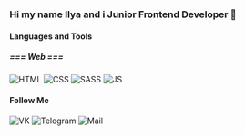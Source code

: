 ### Hi my name Ilya and i Junior Frontend Developer 👋

#### Languages and Tools

<!--
##### === System ===
![Python](https://img.shields.io/badge/-Python-083b66?style=for-the-badge&logo=python)
![C](https://img.shields.io/badge/-C-083b66?style=for-the-badge&logo=c)
-->
##### === Web ===
![HTML](https://img.shields.io/badge/-HTML-083b66?style=for-the-badge&logo=html5)
![CSS](https://img.shields.io/badge/-CSS-083b66?style=for-the-badge&logo=css3)
![SASS](https://img.shields.io/badge/-SASS-083b66?style=for-the-badge&logo=sass)
![JS](https://img.shields.io/badge/-JavaScript-083b66?style=for-the-badge&logo=javascript)

<!--
![Node](https://img.shields.io/badge/-NodeJs-083b66?style=for-the-badge&logo=node.js)
![Jest](https://img.shields.io/badge/-Jest-083b66?style=for-the-badge&logo=jest)
![React](https://img.shields.io/badge/-React-083b66?style=for-the-badge&logo=react)
![PostgreSQL](https://img.shields.io/badge/-PostgreSQL-083b66?style=for-the-badge&logo=postgresql)
![WebPack](https://img.shields.io/badge/-WebPack-083b66?style=for-the-badge&logo=webpack) 
-->


#### Follow Me
![VK](https://img.shields.io/badge/-Vk-083b66?style=for-the-badge&logo=vk)
![Telegram](https://img.shields.io/badge/-Telegram-083b66?style=for-the-badge&logo=telegram)
![Mail](https://img.shields.io/badge/-Gmail-083b66?style=for-the-badge&logo=gmail)

<!-- ![Anurag's GitHub stats](https://github-readme-stats.vercel.app/api?username=anuraghazra&count_private=true)--!>

<!--[![Top Langs](https://github-readme-stats.vercel.app/api/top-langs/?username=anuraghazra&layout=compact)](https://github.com/anuraghazra/github-readme-stats) --!>

<!--[![willianrod's wakatime stats](https://github-readme-stats.vercel.app/api/wakatime?username=willianrod)](https://github.com/anuraghazra/github-readme-stats) --!>
